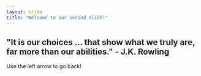 ```yaml
---
layout: slide
title: "Welcome to our second slide!"
---
```

"It is our choices ... that show what we truly are, far more than our abilities." - J.K. Rowling
---
Use the left arrow to go back!
